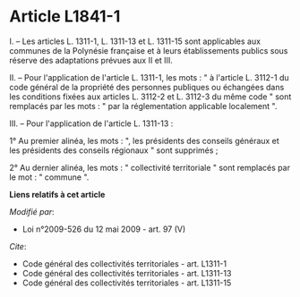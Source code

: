 # Article L1841-1

I. – Les articles L. 1311-1, L. 1311-13 et L. 1311-15 sont applicables aux communes de la Polynésie française et à leurs
établissements publics sous réserve des adaptations prévues aux II et III.

II. – Pour l'application de l'article L. 1311-1, les mots : " à l'article L. 3112-1 du code général de la propriété des
personnes publiques ou échangées dans les conditions fixées aux articles L. 3112-2 et L. 3112-3 du même code " sont remplacés
par les mots : " par la réglementation applicable localement ".

III. – Pour l'application de l'article L. 1311-13 :

1° Au premier alinéa, les mots : ", les présidents des conseils généraux et les présidents des conseils régionaux " sont
supprimés ;

2° Au dernier alinéa, les mots : " collectivité territoriale " sont remplacés par le mot : " commune ".

**Liens relatifs à cet article**

_Modifié par_:

  - Loi n°2009-526 du 12 mai 2009 - art. 97 (V)

_Cite_:

  - Code général des collectivités territoriales - art. L1311-1
  - Code général des collectivités territoriales - art. L1311-13
  - Code général des collectivités territoriales - art. L1311-15
